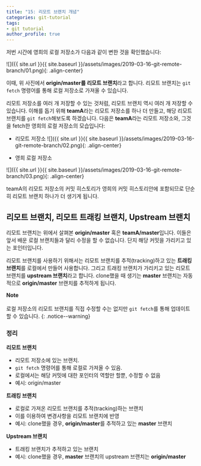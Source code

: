 ```yaml
---
title: "15: 리모트 브랜치 개념"
categories: git-tutorial
tags:
- git tutorial
author_profile: true
---
```


저번 시간에 영희의 로컬 저장소가 다음과 같이 변한 것을 확인했습니다:

![]({{ site.url }}{{ site.baseurl }}/assets/images/2019-03-16-git-remote-branch/01.png){: .align-center}

이때, 위 사진에서 **origin/master를 리모트 브랜치**라고 합니다. 리모트 브랜치는 `git fetch` 명령어를 통해 로컬 저장소로 가져올 수 있습니다.

리모트 저장소를 여러 개 저장할 수 있는 것처럼, 리모트 브랜치 역시 여러 개 저장할 수 있습니다. 이해를 돕기 위해 **teamA**라는 리모트 저장소를 하나 더 만들고, 해당 리모트 브랜치를 `git fetch`해보도록 하겠습니다. 다음은 **teamA**라는 리모트 저장소와, 그것을 fetch한 영희의 로컬 저장소의 모습입니다:

- 리모트 저장소
![]({{ site.url }}{{ site.baseurl }}/assets/images/2019-03-16-git-remote-branch/02.png){: .align-center}

- 영희 로컬 저장소

![]({{ site.url }}{{ site.baseurl }}/assets/images/2019-03-16-git-remote-branch/03.png){: .align-center}

teamA의 리모트 저장소의 커밋 히스토리가 영희의 커밋 히스토리안에 포함되므로 단순히 리모트 브랜치 하나가 더 생기게 됩니다.


## 리모트 브랜치, 리모트 트래킹 브랜치, Upstream 브랜치

리모트 브랜치는 위에서 살펴본 **origin/master** 혹은 **teamA/master**입니다. 이들은 앞서 배운 로컬 브랜치들과 달리 수정을 할 수 없습니다. 단지 해당 커밋을 가리키고 있는 포인터입니다.

리모트 브랜치를 사용하기 위해서는 리모트 브랜치를 추적(tracking)하고 있는 **트래킹 브랜치**를 로컬에서 만들어 사용합니다. 그리고 트래킹 브랜치가 가리키고 있는 리모트 브랜치를 **upstream 브랜치**라고 합니다. clone했을 때 생기는 **master** 브랜치는 자동적으로 **origin/master** 브랜치를 추적하게 됩니다. 

**Note**<br><br>로컬 저장소의 리모트 브랜치를 직접 수정할 수는 없지만 `git fetch`를 통해 업데이트 할 수 있습니다.
{: .notice--warning}

### 정리

**리모트 브랜치**
- 리모트 저장소에 있는 브랜치. 
- `git fetch` 명령어를 통해 로컬로 가져올 수 있음.
- 로컬에서는 해당 커밋에 대한 포인터의 역할만 할뿐, 수정할 수 없음
- 예시: origin/master

**트래킹 브랜치**
- 로컬로 가져온 리모트 브랜치를 추적(tracking)하는 브랜치
- 이를 이용하여 변경사항을 리모트 브랜치에 반영
- 예시: clone했을 경우, **origin/master**를 추적하고 있는 **master** 브랜치 

**Upstream 브랜치**
- 트래킹 브랜치가 추적하고 있는 브랜치
- 예시: clone했을 경우, **master** 브랜치의 upstream 브랜치는 **origin/master**

